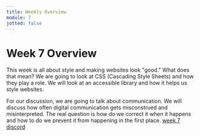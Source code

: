 ```yaml
---
title: Weekly Overview
module: 7
jotted: false
---
```


# Week 7 Overview

This week is all about style and making websites look "good."  What does that mean?  We are going to look at CSS (Cascading Style Sheets) and how they play a role. We will look at an accessible library and how it helps us style websites.  



For our discussion, we are going to talk about communication.  We will discuss how often digital communication gets misconstrued and misinterpreted.  The real question is how do we correct it when it happens and how to do we prevent it from happening in the first place.
[week 7 discord](https://discord.com/channels/1319350327383691366/1319453261178208266)